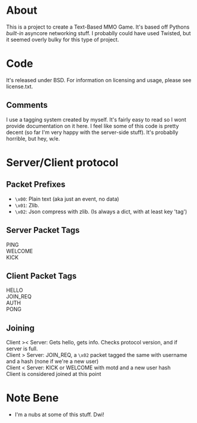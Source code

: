 # About
This is a project to create a Text-Based MMO Game. It's based off Pythons *built-in* asyncore networking stuff. I probablly could have used Twisted, but it seemed overly bulky for this type of project. 

# Code
It's released under BSD. For information on licensing and usage, please see license.txt.

## Comments
I use a tagging system created by myself. It's fairly easy to read so I wont provide documentation on it here. I feel like some of this code is pretty decent (so far I'm very happy with the server-side stuff). It's probablly horrible, but hey, w/e.

# Server/Client protocol
## Packet Prefixes
- `\x00`: Plain text (aka just an event, no data)
- `\x01`: Zlib.
- `\x02`: Json compress with zlib. (Is always a dict, with at least key 'tag')    

## Server Packet Tags
PING    
WELCOME    
KICK    

## Client Packet Tags
HELLO    
JOIN_REQ    
AUTH    
PONG    

## Joining
Client >< Server: Gets hello, gets info. Checks protocol version, and if server is full.    
Client > Server: JOIN_REQ, a `\x02` packet tagged the same with username and a hash (none if we're a new user)    
Client < Server: KICK or WELCOME with motd and a new user hash    
Client is considered joined at this point    

# Note Bene
- I'm a nubs at some of this stuff. Dwi!
